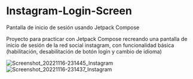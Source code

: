 # Instagram-Login-Screen
Pantalla de inicio de sesión usando Jetpack Compose

Proyecto para practicar con Jetpack Compose recreando una pantalla de inicio de sesión de la red social instagram, 
con funcionalidad básica (habilitación, desabilitación de botón login y cambio de idioma)

![Screenshot_20221116-231445_Instagram](https://user-images.githubusercontent.com/115143423/202362219-7fc05194-6286-45ee-8a1a-b6a126cdf21c.jpg)
![Screenshot_20221116-231437_Instagram](https://user-images.githubusercontent.com/115143423/202362224-9295e6dc-1bdf-4ae6-8cc1-ce106b8b4f9c.jpg)
